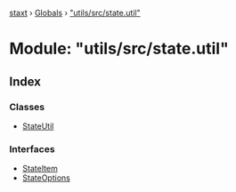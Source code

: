 [staxt](../README.md) › [Globals](../globals.md) › ["utils/src/state.util"](_utils_src_state_util_.md)

# Module: "utils/src/state.util"

## Index

### Classes

* [StateUtil](../classes/_utils_src_state_util_.stateutil.md)

### Interfaces

* [StateItem](../interfaces/_utils_src_state_util_.stateitem.md)
* [StateOptions](../interfaces/_utils_src_state_util_.stateoptions.md)
